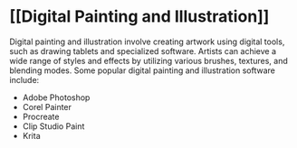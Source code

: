 # [[Digital Painting and Illustration]]

Digital painting and illustration involve creating artwork using digital tools, such as drawing tablets and specialized software. Artists can achieve a wide range of styles and effects by utilizing various brushes, textures, and blending modes. Some popular digital painting and illustration software include:

- Adobe Photoshop
- Corel Painter
- Procreate
- Clip Studio Paint
- Krita